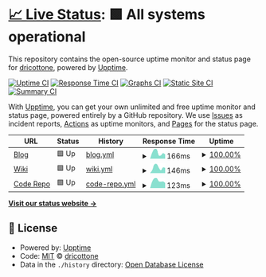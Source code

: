 # [📈 Live Status](https://dricottone.github.io/upptime): <!--live status--> **🟩 All systems operational**

This repository contains the open-source uptime monitor and status page for [dricottone](https://git.dominic-ricottone.com), powered by [Upptime](https://github.com/upptime/upptime).

[![Uptime CI](https://github.com/koj-co/upptime/workflows/Uptime%20CI/badge.svg)](https://github.com/koj-co/upptime/actions?query=workflow%3A%22Uptime+CI%22)
[![Response Time CI](https://github.com/koj-co/upptime/workflows/Response%20Time%20CI/badge.svg)](https://github.com/koj-co/upptime/actions?query=workflow%3A%22Response+Time+CI%22)
[![Graphs CI](https://github.com/koj-co/upptime/workflows/Graphs%20CI/badge.svg)](https://github.com/koj-co/upptime/actions?query=workflow%3A%22Graphs+CI%22)
[![Static Site CI](https://github.com/koj-co/upptime/workflows/Static%20Site%20CI/badge.svg)](https://github.com/koj-co/upptime/actions?query=workflow%3A%22Static+Site+CI%22)
[![Summary CI](https://github.com/koj-co/upptime/workflows/Summary%20CI/badge.svg)](https://github.com/koj-co/upptime/actions?query=workflow%3A%22Summary+CI%22)

With [Upptime](https://upptime.js.org), you can get your own unlimited and free uptime monitor and status page, powered entirely by a GitHub repository. We use [Issues](https://github.com/dricottone/upptime/issues) as incident reports, [Actions](https://github.com/dricottone/upptime/actions) as uptime monitors, and [Pages](https://dricottone.github.io/upptime) for the status page.

<!--start: status pages-->
<!-- This summary is generated by Upptime (https://github.com/upptime/upptime) -->
<!-- Do not edit this manually, your changes will be overwritten -->
<!-- prettier-ignore -->
| URL | Status | History | Response Time | Uptime |
| --- | ------ | ------- | ------------- | ------ |
| <img alt="" src="https://favicons.githubusercontent.com/www.dominic-ricottone.com" height="13"> [Blog](https://www.dominic-ricottone.com) | 🟩 Up | [blog.yml](https://github.com/dricottone/upptime/commits/HEAD/history/blog.yml) | <details><summary><img alt="Response time graph" src="./graphs/blog/response-time-week.png" height="20"> 166ms</summary><br><a href="https://dricottone.github.io/upptime/history/blog"><img alt="Response time 256" src="https://img.shields.io/endpoint?url=https%3A%2F%2Fraw.githubusercontent.com%2Fdricottone%2Fupptime%2FHEAD%2Fapi%2Fblog%2Fresponse-time.json"></a><br><a href="https://dricottone.github.io/upptime/history/blog"><img alt="24-hour response time 111" src="https://img.shields.io/endpoint?url=https%3A%2F%2Fraw.githubusercontent.com%2Fdricottone%2Fupptime%2FHEAD%2Fapi%2Fblog%2Fresponse-time-day.json"></a><br><a href="https://dricottone.github.io/upptime/history/blog"><img alt="7-day response time 166" src="https://img.shields.io/endpoint?url=https%3A%2F%2Fraw.githubusercontent.com%2Fdricottone%2Fupptime%2FHEAD%2Fapi%2Fblog%2Fresponse-time-week.json"></a><br><a href="https://dricottone.github.io/upptime/history/blog"><img alt="30-day response time 194" src="https://img.shields.io/endpoint?url=https%3A%2F%2Fraw.githubusercontent.com%2Fdricottone%2Fupptime%2FHEAD%2Fapi%2Fblog%2Fresponse-time-month.json"></a><br><a href="https://dricottone.github.io/upptime/history/blog"><img alt="1-year response time 256" src="https://img.shields.io/endpoint?url=https%3A%2F%2Fraw.githubusercontent.com%2Fdricottone%2Fupptime%2FHEAD%2Fapi%2Fblog%2Fresponse-time-year.json"></a></details> | <details><summary><a href="https://dricottone.github.io/upptime/history/blog">100.00%</a></summary><a href="https://dricottone.github.io/upptime/history/blog"><img alt="All-time uptime 97.11%" src="https://img.shields.io/endpoint?url=https%3A%2F%2Fraw.githubusercontent.com%2Fdricottone%2Fupptime%2FHEAD%2Fapi%2Fblog%2Fuptime.json"></a><br><a href="https://dricottone.github.io/upptime/history/blog"><img alt="24-hour uptime 100.00%" src="https://img.shields.io/endpoint?url=https%3A%2F%2Fraw.githubusercontent.com%2Fdricottone%2Fupptime%2FHEAD%2Fapi%2Fblog%2Fuptime-day.json"></a><br><a href="https://dricottone.github.io/upptime/history/blog"><img alt="7-day uptime 100.00%" src="https://img.shields.io/endpoint?url=https%3A%2F%2Fraw.githubusercontent.com%2Fdricottone%2Fupptime%2FHEAD%2Fapi%2Fblog%2Fuptime-week.json"></a><br><a href="https://dricottone.github.io/upptime/history/blog"><img alt="30-day uptime 73.54%" src="https://img.shields.io/endpoint?url=https%3A%2F%2Fraw.githubusercontent.com%2Fdricottone%2Fupptime%2FHEAD%2Fapi%2Fblog%2Fuptime-month.json"></a><br><a href="https://dricottone.github.io/upptime/history/blog"><img alt="1-year uptime 97.11%" src="https://img.shields.io/endpoint?url=https%3A%2F%2Fraw.githubusercontent.com%2Fdricottone%2Fupptime%2FHEAD%2Fapi%2Fblog%2Fuptime-year.json"></a></details>
| <img alt="" src="https://favicons.githubusercontent.com/wiki.dominic-ricottone.com" height="13"> [Wiki](https://wiki.dominic-ricottone.com) | 🟩 Up | [wiki.yml](https://github.com/dricottone/upptime/commits/HEAD/history/wiki.yml) | <details><summary><img alt="Response time graph" src="./graphs/wiki/response-time-week.png" height="20"> 146ms</summary><br><a href="https://dricottone.github.io/upptime/history/wiki"><img alt="Response time 242" src="https://img.shields.io/endpoint?url=https%3A%2F%2Fraw.githubusercontent.com%2Fdricottone%2Fupptime%2FHEAD%2Fapi%2Fwiki%2Fresponse-time.json"></a><br><a href="https://dricottone.github.io/upptime/history/wiki"><img alt="24-hour response time 106" src="https://img.shields.io/endpoint?url=https%3A%2F%2Fraw.githubusercontent.com%2Fdricottone%2Fupptime%2FHEAD%2Fapi%2Fwiki%2Fresponse-time-day.json"></a><br><a href="https://dricottone.github.io/upptime/history/wiki"><img alt="7-day response time 146" src="https://img.shields.io/endpoint?url=https%3A%2F%2Fraw.githubusercontent.com%2Fdricottone%2Fupptime%2FHEAD%2Fapi%2Fwiki%2Fresponse-time-week.json"></a><br><a href="https://dricottone.github.io/upptime/history/wiki"><img alt="30-day response time 176" src="https://img.shields.io/endpoint?url=https%3A%2F%2Fraw.githubusercontent.com%2Fdricottone%2Fupptime%2FHEAD%2Fapi%2Fwiki%2Fresponse-time-month.json"></a><br><a href="https://dricottone.github.io/upptime/history/wiki"><img alt="1-year response time 242" src="https://img.shields.io/endpoint?url=https%3A%2F%2Fraw.githubusercontent.com%2Fdricottone%2Fupptime%2FHEAD%2Fapi%2Fwiki%2Fresponse-time-year.json"></a></details> | <details><summary><a href="https://dricottone.github.io/upptime/history/wiki">100.00%</a></summary><a href="https://dricottone.github.io/upptime/history/wiki"><img alt="All-time uptime 99.13%" src="https://img.shields.io/endpoint?url=https%3A%2F%2Fraw.githubusercontent.com%2Fdricottone%2Fupptime%2FHEAD%2Fapi%2Fwiki%2Fuptime.json"></a><br><a href="https://dricottone.github.io/upptime/history/wiki"><img alt="24-hour uptime 100.00%" src="https://img.shields.io/endpoint?url=https%3A%2F%2Fraw.githubusercontent.com%2Fdricottone%2Fupptime%2FHEAD%2Fapi%2Fwiki%2Fuptime-day.json"></a><br><a href="https://dricottone.github.io/upptime/history/wiki"><img alt="7-day uptime 100.00%" src="https://img.shields.io/endpoint?url=https%3A%2F%2Fraw.githubusercontent.com%2Fdricottone%2Fupptime%2FHEAD%2Fapi%2Fwiki%2Fuptime-week.json"></a><br><a href="https://dricottone.github.io/upptime/history/wiki"><img alt="30-day uptime 100.00%" src="https://img.shields.io/endpoint?url=https%3A%2F%2Fraw.githubusercontent.com%2Fdricottone%2Fupptime%2FHEAD%2Fapi%2Fwiki%2Fuptime-month.json"></a><br><a href="https://dricottone.github.io/upptime/history/wiki"><img alt="1-year uptime 99.13%" src="https://img.shields.io/endpoint?url=https%3A%2F%2Fraw.githubusercontent.com%2Fdricottone%2Fupptime%2FHEAD%2Fapi%2Fwiki%2Fuptime-year.json"></a></details>
| <img alt="" src="https://favicons.githubusercontent.com/git.dominic-ricottone.com" height="13"> [Code Repo](https://git.dominic-ricottone.com) | 🟩 Up | [code-repo.yml](https://github.com/dricottone/upptime/commits/HEAD/history/code-repo.yml) | <details><summary><img alt="Response time graph" src="./graphs/code-repo/response-time-week.png" height="20"> 123ms</summary><br><a href="https://dricottone.github.io/upptime/history/code-repo"><img alt="Response time 209" src="https://img.shields.io/endpoint?url=https%3A%2F%2Fraw.githubusercontent.com%2Fdricottone%2Fupptime%2FHEAD%2Fapi%2Fcode-repo%2Fresponse-time.json"></a><br><a href="https://dricottone.github.io/upptime/history/code-repo"><img alt="24-hour response time 65" src="https://img.shields.io/endpoint?url=https%3A%2F%2Fraw.githubusercontent.com%2Fdricottone%2Fupptime%2FHEAD%2Fapi%2Fcode-repo%2Fresponse-time-day.json"></a><br><a href="https://dricottone.github.io/upptime/history/code-repo"><img alt="7-day response time 123" src="https://img.shields.io/endpoint?url=https%3A%2F%2Fraw.githubusercontent.com%2Fdricottone%2Fupptime%2FHEAD%2Fapi%2Fcode-repo%2Fresponse-time-week.json"></a><br><a href="https://dricottone.github.io/upptime/history/code-repo"><img alt="30-day response time 148" src="https://img.shields.io/endpoint?url=https%3A%2F%2Fraw.githubusercontent.com%2Fdricottone%2Fupptime%2FHEAD%2Fapi%2Fcode-repo%2Fresponse-time-month.json"></a><br><a href="https://dricottone.github.io/upptime/history/code-repo"><img alt="1-year response time 209" src="https://img.shields.io/endpoint?url=https%3A%2F%2Fraw.githubusercontent.com%2Fdricottone%2Fupptime%2FHEAD%2Fapi%2Fcode-repo%2Fresponse-time-year.json"></a></details> | <details><summary><a href="https://dricottone.github.io/upptime/history/code-repo">100.00%</a></summary><a href="https://dricottone.github.io/upptime/history/code-repo"><img alt="All-time uptime 97.11%" src="https://img.shields.io/endpoint?url=https%3A%2F%2Fraw.githubusercontent.com%2Fdricottone%2Fupptime%2FHEAD%2Fapi%2Fcode-repo%2Fuptime.json"></a><br><a href="https://dricottone.github.io/upptime/history/code-repo"><img alt="24-hour uptime 100.00%" src="https://img.shields.io/endpoint?url=https%3A%2F%2Fraw.githubusercontent.com%2Fdricottone%2Fupptime%2FHEAD%2Fapi%2Fcode-repo%2Fuptime-day.json"></a><br><a href="https://dricottone.github.io/upptime/history/code-repo"><img alt="7-day uptime 100.00%" src="https://img.shields.io/endpoint?url=https%3A%2F%2Fraw.githubusercontent.com%2Fdricottone%2Fupptime%2FHEAD%2Fapi%2Fcode-repo%2Fuptime-week.json"></a><br><a href="https://dricottone.github.io/upptime/history/code-repo"><img alt="30-day uptime 73.54%" src="https://img.shields.io/endpoint?url=https%3A%2F%2Fraw.githubusercontent.com%2Fdricottone%2Fupptime%2FHEAD%2Fapi%2Fcode-repo%2Fuptime-month.json"></a><br><a href="https://dricottone.github.io/upptime/history/code-repo"><img alt="1-year uptime 97.11%" src="https://img.shields.io/endpoint?url=https%3A%2F%2Fraw.githubusercontent.com%2Fdricottone%2Fupptime%2FHEAD%2Fapi%2Fcode-repo%2Fuptime-year.json"></a></details>

<!--end: status pages-->

[**Visit our status website →**](https://dricottone.github.io/upptime)

## 📄 License

- Powered by: [Upptime](https://github.com/upptime/upptime)
- Code: [MIT](./LICENSE) © [dricottone](https://git.dominic-ricottone.com)
- Data in the `./history` directory: [Open Database License](https://opendatacommons.org/licenses/odbl/1-0/)
